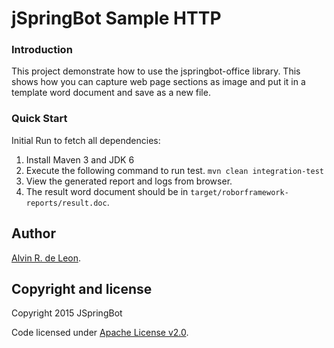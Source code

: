 jSpringBot Sample HTTP
=======

### Introduction

This project demonstrate how to use the jspringbot-office library. This shows how you can capture web page sections as image
and put it in a template word document and save as a new file.

### Quick Start

Initial Run to fetch all dependencies:

1. Install Maven 3 and JDK 6
2. Execute the following command to run test. `mvn clean integration-test`
3. View the generated report and logs from browser.
4. The result word document should be in `target/roborframework-reports/result.doc`.

## Author

[Alvin R. de Leon](https://github.com/alvinrdeleon/).

## Copyright and license

Copyright 2015 JSpringBot

Code licensed under [Apache License v2.0](http://www.apache.org/licenses/LICENSE-2.0).
